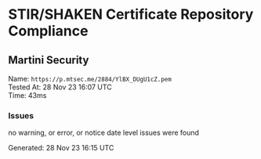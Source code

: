 # STIR/SHAKEN Certificate Repository Compliance

## Martini Security

Name: `https://p.mtsec.me/2884/YlBX_DUgU1cZ.pem`\
Tested At: 28 Nov 23 16:07 UTC\
Time: 43ms

### Issues

no warning, or error, or notice date level issues were found

Generated: 28 Nov 23 16:15 UTC